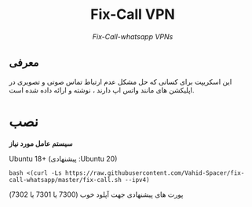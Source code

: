 # 
<p align="center">

</p> 
<h1 align="center"/>Fix-Call VPN</h1>
<h6 align="center">Fix-Call-whatsapp VPNs<h6>
<p align="center">
</p>


## معرفی <br>
این اسکریپت برای کسانی که حل مشکل عدم ارتباط تماس صوتی و تصویری در اپلیکشن های مانند واتس اپ دارند ، نوشته و ارائه داده شده است.


# نصب


**سیستم عامل مورد نیاز**

Ubuntu 18+ (پیشنهادی :Ubuntu 20)<br>


```
bash <(curl -Ls https://raw.githubusercontent.com/Vahid-Spacer/fix-call-whatsapp/master/fix-call.sh --ipv4)
```
پورت های پیشنهادی جهت آپلود خوب (7300 یا 7301 یا 7302)
<br>
<br>
